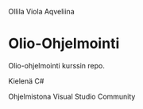 Ollila Viola Aqveliina
# Olio-Ohjelmointi

Olio-ohjelmointi kurssin repo.

Kielenä C#

Ohjelmistona Visual Studio Community
